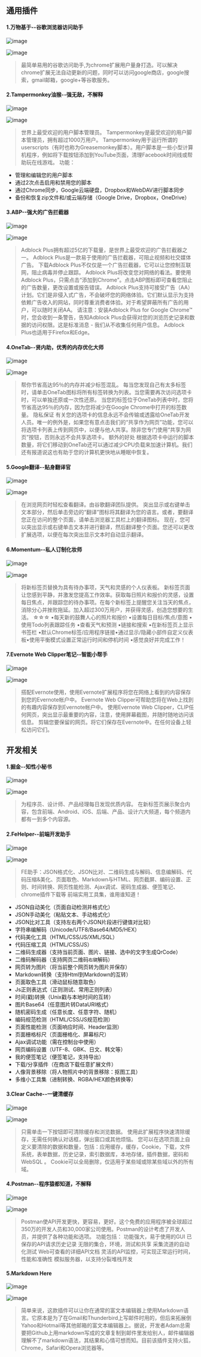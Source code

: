 ## 通用插件

#### 1.万物基于--谷歌浏览器访问助手
![image](https://github.com/tony-wnx/DailyImprove/blob/master/docs/images/GoogleHelper.png)

![image](https://github.com/tony-wnx/DailyImprove/blob/master/docs/images/GoogleHelper_info.png)

>最简单易用的谷歌访问助手,为chrome扩展用户量身打造。可以解决chrome扩展无法自动更新的问题，同时可以访问google商店，google搜索，gmail邮箱，google+等谷歌服务。

#### 2.Tampermonkey油猴--强无敌，不解释
![image](https://github.com/tony-wnx/DailyImprove/blob/master/docs/images/Tampermonkey.png)

![image](https://github.com/tony-wnx/DailyImprove/blob/master/docs/images/Tampermonkey_info.png)

>世界上最受欢迎的用户脚本管理员。
Tampermonkey是最受欢迎的用户脚本管理员，拥有超过1000万用户。 Tampermonkey用于运行所谓的userscripts（有时也称为Greasemonkey脚本）。用户脚本是一些小型计算机程序，例如将下载按钮添加到YouTube页面，清理Facebook时间线或帮助玩在线游戏。 
功能：
- 管理和编辑您的用户脚本 
- 通过2次点击启用和禁用您的脚本 
- 通过Chrome同步，Google云端硬盘，Dropbox和WebDAV进行脚本同步 
- 备份和恢复zip文件和/或云端存储（Google Drive，Dropbox，OneDrive）

#### 3.ABP--强大的广告拦截器
![image](https://github.com/tony-wnx/DailyImprove/blob/master/docs/images/Adblock.png)

![image](https://github.com/tony-wnx/DailyImprove/blob/master/docs/images/Adblock_info.png)

>Adblock Plus拥有超过5亿的下载量，是世界上最受欢迎的广告拦截器之一。
Adblock Plus是一款易于使用的广告拦截器，可阻止视频和社交媒体广告。
下载Adblock Plus不仅仅是一个广告拦截器，它可以让您控制互联网，阻止病毒并停止跟踪。
Adblock Plus将改变您对网络的看法。要使用Adblock Plus，只需点击“添加到Chrome”。点击ABP图标即可查看您阻止的广告数量，更改设置或报告错误。
Adblock Plus支持可接受广告（AA）计划。它们是非侵入式广告，不会破坏您的网络体验。它们默认显示为支持依赖广告收入的网站，同时尊重消费者体验。对于希望屏蔽所有广告的用户，可以随时关闭AA。
请注意：安装Adblock Plus for Google Chrome™时，您会收到一条警告，告知Adblock Plus会获得对您的浏览历史记录和数据的访问权限。这是标准消息 - 我们从不收集任何用户信息。
Adblock Plus也适用于Firefox和Edge。

#### 4.OneTab--贤内助，优秀的内存优化大师
![image](https://github.com/tony-wnx/DailyImprove/blob/master/docs/images/OneTab.png)

![image](https://github.com/tony-wnx/DailyImprove/blob/master/docs/images/OneTab_info.png)

>帮你节省高达95％的内存并减少标签混乱。
每当您发现自己有太多标签时，请单击OneTab图标将所有标签转换为列表。当您需要再次访问选项卡时，可以单独还原或一次性还原。
当您的标签位于OneTab列表中时，您将节省高达95％的内存，因为您将减少在Google Chrome中打开的标签数量。
隐私保证
有关您的选项卡的信息永远不会传输或透露给OneTab开发人员。唯一的例外是，如果您有意点击我们的“共享作为网页”功能，您可以将选项卡列表上传到网页中，以便与他人共享。除非您专门使用“共享为网页”按钮，否则永远不会共享选项卡。
额外的好处
根据选项卡中运行的脚本数量，将它们移动到OneTab还可以通过减少CPU负载来加速计算机。我们还有报道说这也有助于您的计算机更快地从睡眠中恢复。

#### 5.Google翻译--贴身翻译官
![image](https://github.com/tony-wnx/DailyImprove/blob/master/docs/images/GoogleTrans.png)

![image](https://github.com/tony-wnx/DailyImprove/blob/master/docs/images/GoogleTrans_info.png)

>在浏览网页时轻松查看翻译。由谷歌翻译团队提供。
突出显示或右键单击文本部分，然后单击旁边的“翻译”图标将其翻译为您的语言。或者，要翻译您正在访问的整个页面，请单击浏览器工具栏上的翻译图标。
现在，您可以突出显示或右键单击文本并进行翻译，然后翻译整个页面。您还可以更改扩展选项，以便在每次突出显示文本时自动显示翻译。

#### 6.Momentum--私人订制化妆师
![image](https://github.com/tony-wnx/DailyImprove/blob/master/docs/images/Momentum.png)

![image](https://github.com/tony-wnx/DailyImprove/blob/master/docs/images/Momentum_info.png)

>将新标签页替换为具有待办事项，天气和灵感的个人仪表板。
新标签页面让您感到平静，并激发您提高工作效率。获取每日照片和报价的灵感，设置每日焦点，并跟踪您的待办事项。在每个新标签上提醒您关注当天的焦点，消除分心并挫败拖延。加入超过300万用户，并获得灵感，创造您想要的生活。 
☆☆☆
•每天新的鼓舞人心的照片和报价
•设置每日目标/焦点/意图
•使用Todo列表跟踪任务
•查看天气和预测
•链接和搜索
•在新标签页上显示书签栏
•默认Chrome标签/应用程序链接•通过显示/隐藏小部件自定义仪表板•使用平衡模式设置正常运行时间和停机时间
•感觉良好并完成工作！

#### 7.Evernote Web Clipper笔记--智能小帮手
![image](https://github.com/tony-wnx/DailyImprove/blob/master/docs/images/Evernode.png)

![image](https://github.com/tony-wnx/DailyImprove/blob/master/docs/images/Evernode_info.png)

>搭配Evernote使用，使用Evernote扩展程序将您在网络上看到的内容保存到您的Evernote帐户中。
Evernote Web Clipper可帮助您将在Web上找到的有趣内容保存到Evernote帐户中。
使用Evernote Web Clipper，CLIP任何网页，突出显示最重要的内容，注意，使用屏幕截图，并随时随地访问该信息。
剪辑您要保留的网页。将它们保存在Evernote中。在任何设备上轻松访问它们。

## 开发相关

#### 1.掘金--知性小秘书
![image](https://github.com/tony-wnx/DailyImprove/blob/master/docs/images/juejin.png)

![image](https://github.com/tony-wnx/DailyImprove/blob/master/docs/images/juejin_info.png)

>为程序员、设计师、产品经理每日发现优质内容。
在新标签页展示聚合内容，包含前端、Android、iOS、后端、产品、设计六大频道，每个频道内都有一到多个内容源。

#### 2.FeHelper--前端开发助手
![image](https://github.com/tony-wnx/DailyImprove/blob/master/docs/images/GoogleHelper.png)

![image](https://github.com/tony-wnx/DailyImprove/blob/master/docs/images/GoogleHelper_info.png)

>FE助手：JSON格式化、JSON比对、二维码生成与解码、信息编解码、代码压缩&美化、页面取色、Markdown与HTML、网页截屏、编码设置、正则、时间转换、网页性能检测、Ajax调试、密码生成器、便签笔记、chrome插件下载等
前端实用工具集，谁用谁知道！
- JSON自动美化（页面自动检测并格式化）
- JSON手动美化（粘贴文本、手动格式化）
- JSON比对工具（支持左右两个JSON片段进行键值对比较）
- 字符串编解码（Unicode/UTF8/Base64/MD5/HEX）
- 代码美化工具（HTML/CSS/JS/XML/SQL）
- 代码压缩工具（HTML/CSS/JS）
- 二维码生成器（支持当前页面、图片、链接、选中的文字生成QrCode）
- 二维码解码器（支持网页二维码`右键`解码）
- 网页转为图片（将当前整个网页转为图片并保存）
- Markdown转换（支持Html到Markdown的互转）
- 页面取色工具（滑动鼠标随意取色）
- Js正则表达式（正则测试、常用正则列表）
- 时间(戳)转换（Unix戳与本地时间的互转）
- 图片Base64（任意图片转DataURI格式）
- 随机密码生成（任意长度、任意字符、随机）
- 编码规范检测（HTML/CSS/JS规范检测）
- 页面性能检测（页面响应时间、Header监测）
- 页面栅格标尺（页面栅格化、屏幕标尺）
- Ajax调试功能（需在控制台中使用）
- 网页编码设置（UTF-8、GBK、日文、韩文等）
- 我的便签笔记（便签笔记，支持导出）
- 下载/分享插件（在商店下载任意扩展文件）
- 人像背景移除（将人物照片中的背景移除：抠图工具）
- 多维小工具集（进制转换、RGBA/HEX颜色转换等）

#### 3.Clear Cache--一键清缓存
![image](https://github.com/tony-wnx/DailyImprove/blob/master/docs/images/Cache.png)

![image](https://github.com/tony-wnx/DailyImprove/blob/master/docs/images/Cache_info.png)

>只需单击一下按钮即可清除缓存和浏览数据。
使用此扩展程序快速清除缓存，无需任何确认对话框，弹出窗口或其他烦恼。
您可以在选项页面上自定义要清除的数据和数量，包括：应用缓存，缓存，Cookie，下载，文件系统，表单数据，历史记录，索引数据库，本地存储，插件数据，密码和WebSQL 。
Cookie可以全局删除，仅适用于某些域或除某些域以外的所有域。

#### 4.Postman--程序猿都知道，不解释
![image](https://github.com/tony-wnx/DailyImprove/blob/master/docs/images/PostMan.png)

![image](https://github.com/tony-wnx/DailyImprove/blob/master/docs/images/PostMan_info.png)

>Postman使API开发更快，更容易，更好。这个免费的应用程序被全球超过350万的开发人员和30,000家公司使用。Postman的设计考虑了开发人员，并提供了各种功能和选项。
功能包括：
功能强大，易于使用的GUI
已保存的API请求历史记录
无限的集合，环境，测试和共享
采集流道的自动化测试
Web可查看的详细API文档
灵活的API监控，可实现正常运行时间，性能和准确性
模拟服务器，以支持分裂堆栈开发

#### 5.Markdown Here
![image](https://github.com/tony-wnx/DailyImprove/blob/master/docs/images/MarkDown.png)

![image](https://github.com/tony-wnx/DailyImprove/blob/master/docs/images/MarkDown_info.png)

>简单来说，这款插件可以让你在通常的富文本编辑器上使用Markdown语言。它原本是为了在Gmail和Thunderbird上写邮件时用的，但后来拓展倒Yahoo和Hotmail等其他邮箱的富文本编辑器上。据说，开发者Adam总需要把Github上用markdown写成的文章复制到邮件里发给别人，邮件编辑器理解不了markdown语法，其结果和心情可想而知。目前该插件支持火狐，Chrome，Safari和Opera浏览器等。
